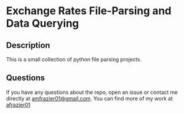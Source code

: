 # Exchange Rates File-Parsing and Data Querying

## Description
This is a small collection of python file parsing projects. 
  
## Questions
If you have any questions about the repo, open an issue or contact me directly at [amfrazier01@gmail.com](mailto:amfrazier01@gmail.com). You can find more of my work at [afrazier01](https://github.com/afrazier01)
